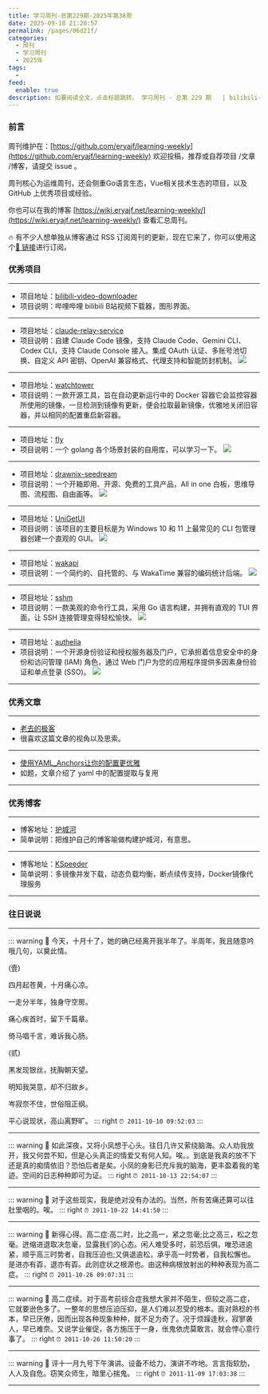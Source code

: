 ```yaml
---
title: 学习周刊-总第229期-2025年第38周
date: 2025-09-18 21:20:57
permalink: /pages/06d21f/
categories:
  - 周刊
  - 学习周刊
  - 2025年
tags:
  - 
feed:
  enable: true
description: 如要阅读全文，点击标题跳转。 学习周刊 - 总第 229 期   | bilibili-video-downloader | claude-relay-service | watchtower | fly | drawnix-seedream | UniGetUI | wakapi | sshm | authelia
---
```



### 前言

周刊维护在：[https://github.com/eryajf/learning-weekly](https://github.com/eryajf/learning-weekly)  欢迎投稿，推荐或自荐项目 /文章 /博客，请提交 issue 。

周刊核心为运维周刊，还会侧重Go语言生态，Vue相关技术生态的项目，以及 GitHub 上优秀项目或经验。

你也可以在我的博客 [https://wiki.eryajf.net/learning-weekly/](https://wiki.eryajf.net/learning-weekly/) 查看汇总周刊。

🔥 有不少人想单独从博客通过 RSS 订阅周刊的更新，现在它来了，你可以使用这个[🔗 链接](https://wiki.eryajf.net/learning-weekly.xml)进行订阅。

### 优秀项目

---
- 项目地址：[bilibili-video-downloader](https://github.com/lanyeeee/bilibili-video-downloader)
- 项目说明：哔哩哔哩 bilibili B站视频下载器，图形界面。
---
- 项目地址：[claude-relay-service](https://github.com/Wei-Shaw/claude-relay-service)
- 项目说明：自建 Claude Code 镜像，支持 Claude Code、Gemini CLI、Codex CLI，支持 Claude Console 接入。集成 OAuth 认证、多账号池切换、自定义 API 密钥、OpenAI 兼容格式、代理支持和智能防封机制。
  ![](https://t.eryajf.net/imgs/2025/09/1758070702357.webp)
---
- 项目地址：[watchtower](https://github.com/containrrr/watchtower)
- 项目说明：一款开源工具，旨在自动更新运行中的 Docker 容器它会监控容器所使用的镜像，一旦检测到镜像有更新，便会拉取最新镜像，优雅地关闭旧容器，并以相同的配置重启新容器。
---
- 项目地址：[fly](https://github.com/OnlyPiglet/fly)
- 项目说明：一个 golang 各个场景封装的自用库，可以学习一下。
  ![](https://t.eryajf.net/imgs/2025/09/1757908142796.webp)
---
- 项目地址：[drawnix-seedream](https://github.com/joeseesun/drawnix-seedream?tab=readme-ov-file)
- 项目说明：一个开箱即用、开源、免费的工具产品，All in one 白板，思维导图、流程图、自由画等。
  ![](https://t.eryajf.net/imgs/2025/09/1757771582230.webp)
---
- 项目地址：[UniGetUI](https://github.com/marticliment/UniGetUI)
- 项目说明：该项目的主要目标是为 Windows 10 和 11 上最常见的 CLI 包管理器创建一个直观的 GUI。
  ![](https://t.eryajf.net/imgs/2025/09/1757915622343.webp)
---
- 项目地址：[wakapi](https://github.com/muety/wakapi)
- 项目说明：一个简约的、自托管的、与 WakaTime 兼容的编码统计后端。
  ![](https://t.eryajf.net/imgs/2025/09/1757915829868.webp)
---
- 项目地址：[sshm](https://github.com/Gu1llaum-3/sshm)
- 项目说明：一款美观的命令行工具，采用 Go 语言构建，并拥有直观的 TUI 界面，让 SSH 连接管理变得轻松愉快。
  ![](https://t.eryajf.net/imgs/2025/09/1757916227881.gif)
---
- 项目地址：[authelia](https://github.com/authelia/authelia)
- 项目说明：一个开源身份验证和授权服务器及门户，它承担着信息安全中的身份和访问管理 (IAM) 角色，通过 Web 门户为您的应用程序提供多因素身份验证和单点登录 (SSO)。
  ![](https://t.eryajf.net/imgs/2025/09/1757916801866.webp)
---


### 优秀文章

---
- [老去的极客](https://blog.solazy.me/20250825/)
- 很喜欢这篇文章的视角以及思索。
---
- [使用YAML_Anchors让你的配置更优雅](https://www.bboy.app/2025/09/15/%E4%BD%BF%E7%94%A8yaml_anchors%E8%AE%A9%E4%BD%A0%E7%9A%84%E9%85%8D%E7%BD%AE%E6%9B%B4%E4%BC%98%E9%9B%85/)
- 如题，文章介绍了 yaml 中的配置提取与复用
---

### 优秀博客

---
- 博客地址：[护城河](https://moatkon.com/)
- 简单说明：把维护自己的博客喻做构建护城河，有意思。
---
- 博客地址：[KSpeeder](https://kspeeder.istoreos.com/)
- 简单说明：多镜像并发下载，动态负载均衡，断点续传支持，Docker镜像代理服务
---

### 往日说说

---

::: warning 📜
今天，十月十了，她的确已经离开我半年了。半周年，我且随意吟哦几句，以奠此情。

(壹)

四月起苍黄，十月痛心凉。

一走分半年，独身守空房。

痛心疾首时，留下千篇章。

倚马唱千言，难诉我心肠。

(贰)

黑发现银丝，抚胸朝天望。

明知我哭意，却不归故乡。

岑寂奈不住，世俗阻正纲。

平心说现状，高山离野旷。
::: right
`⏰ 2011-10-10 09:52:03`
:::

---

::: warning 📜
如此深夜，又将小凤想于心头。往日几许又萦绕脑海。众人劝我放开，我又何尝不知，但是心头真正的情爱又有何人知。唉。。到底是我真的放不下还是真的痴情依旧？恐怕后者是矣。小凤的身影已充斥我的脑海，更丰盈着我的笔迹。空间的日志种种即可为证。
::: right
`⏰ 2011-10-13 22:54:07`
:::

---

::: warning 📜
对于这些现实，我是绝对没有办法的。当然，所有苦痛还算可以往肚里咽的。唉。
::: right
`⏰ 2011-10-22 14:41:50`
:::

---

::: warning 📜
新得心得。高二症:高二时，比之高一，紧之忽毫;比之高三，松之忽毫。迸缩进退取决忽毫，显露我们的心态。闲人难受多时，前恐后俱。唯恐进逾紧，顺乎高三时势者，自我压迫也;又俱退逾松，承乎高一时势者，自我松懈也。是进亦有孬，退亦有孬。此则症状之根源也。由这种病根放射出的种种表现为高二症。
::: right
`⏰ 2011-10-26 09:07:31`
:::

---

::: warning 📜
高二症续。对于高考前综合症我想大家并不陌生，但较之高二症，它就要逊色多了。一整年的思想压迫压抑，是人们难以忍受的根本。面对熟稔的书本，早已厌倦，因而出现各种现象种种，就不足为奇了。况于烦躁逢秋，寂寥袭人，早已难奈。又说学业催促，各方施压于一身，伥鬼依虎莫敢言。就会悖心意行事了。
::: right
`⏰ 2011-10-26 11:50:20`
:::

---

::: warning 📜
评十一月九号下午演讲。设备不给力，演讲不咋地。言言指软肋，人人及自危。窃笑众师生，暗里心揣鬼。
::: right
`⏰ 2011-11-09 17:03:38`
:::

---